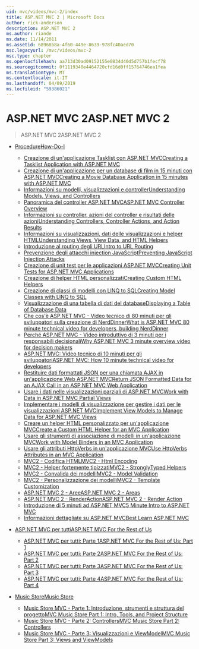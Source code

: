 ```yaml
---
uid: mvc/videos/mvc-2/index
title: ASP.NET MVC 2 | Microsoft Docs
author: rick-anderson
description: ASP.NET MVC 2
ms.author: riande
ms.date: 11/14/2011
ms.assetid: 68968b8a-4f60-449e-8639-978fc40aed70
msc.legacyurl: /mvc/videos/mvc-2
msc.type: chapter
ms.openlocfilehash: aa713d30ad09152155e0834d40d5d757b1fecf78
ms.sourcegitcommit: 0f1119340e4464720cfd16d0ff15764746ea1fea
ms.translationtype: MT
ms.contentlocale: it-IT
ms.lasthandoff: 04/09/2019
ms.locfileid: "59386021"
---
```

# <a name="aspnet-mvc-2"></a><span data-ttu-id="f43b6-103">ASP.NET MVC 2</span><span class="sxs-lookup"><span data-stu-id="f43b6-103">ASP.NET MVC 2</span></span>

> <span data-ttu-id="f43b6-104">ASP.NET MVC 2</span><span class="sxs-lookup"><span data-stu-id="f43b6-104">ASP.NET MVC 2</span></span>


- [<span data-ttu-id="f43b6-105">Procedure</span><span class="sxs-lookup"><span data-stu-id="f43b6-105">How-Do-I</span></span>](how-do-i/index.md)

    - [<span data-ttu-id="f43b6-106">Creazione di un'applicazione Tasklist con ASP.NET MVC</span><span class="sxs-lookup"><span data-stu-id="f43b6-106">Creating a Tasklist Application with ASP.NET MVC</span></span>](how-do-i/creating-a-tasklist-application-with-aspnet-mvc.md)
    - [<span data-ttu-id="f43b6-107">Creazione di un'applicazione per un database di film in 15 minuti con ASP.NET MVC</span><span class="sxs-lookup"><span data-stu-id="f43b6-107">Creating a Movie Database Application in 15 minutes with ASP.NET MVC</span></span>](how-do-i/creating-a-movie-database-application-in-15-minutes-with-aspnet-mvc.md)
    - [<span data-ttu-id="f43b6-108">Informazioni su modelli, visualizzazioni e controller</span><span class="sxs-lookup"><span data-stu-id="f43b6-108">Understanding Models, Views, and Controllers</span></span>](how-do-i/understanding-models-views-and-controllers.md)
    - [<span data-ttu-id="f43b6-109">Panoramica del controller ASP.NET MVC</span><span class="sxs-lookup"><span data-stu-id="f43b6-109">ASP.NET MVC Controller Overview</span></span>](how-do-i/aspnet-mvc-controller-overview.md)
    - [<span data-ttu-id="f43b6-110">Informazioni su controller, azioni del controller e risultati delle azioni</span><span class="sxs-lookup"><span data-stu-id="f43b6-110">Understanding Controllers, Controller Actions, and Action Results</span></span>](how-do-i/understanding-controllers-controller-actions-and-action-results.md)
    - [<span data-ttu-id="f43b6-111">Informazioni su visualizzazioni, dati delle visualizzazioni e helper HTML</span><span class="sxs-lookup"><span data-stu-id="f43b6-111">Understanding Views, View Data, and HTML Helpers</span></span>](how-do-i/understanding-views-view-data-and-html-helpers.md)
    - [<span data-ttu-id="f43b6-112">Introduzione al routing degli URL</span><span class="sxs-lookup"><span data-stu-id="f43b6-112">Intro to URL Routing</span></span>](how-do-i/an-introduction-to-url-routing.md)
    - [<span data-ttu-id="f43b6-113">Prevenzione degli attacchi injection JavaScript</span><span class="sxs-lookup"><span data-stu-id="f43b6-113">Preventing JavaScript Injection Attacks</span></span>](how-do-i/preventing-javascript-injection-attacks.md)
    - [<span data-ttu-id="f43b6-114">Creazione di unit test per le applicazioni ASP.NET MVC</span><span class="sxs-lookup"><span data-stu-id="f43b6-114">Creating Unit Tests for ASP.NET MVC Applications</span></span>](how-do-i/creating-unit-tests-for-aspnet-mvc-applications.md)
    - [<span data-ttu-id="f43b6-115">Creazione di helper HTML personalizzati</span><span class="sxs-lookup"><span data-stu-id="f43b6-115">Creating Custom HTML Helpers</span></span>](how-do-i/creating-custom-html-helpers.md)
    - [<span data-ttu-id="f43b6-116">Creazione di classi di modelli con LINQ to SQL</span><span class="sxs-lookup"><span data-stu-id="f43b6-116">Creating Model Classes with LINQ to SQL</span></span>](how-do-i/creating-model-classes-with-linq-to-sql.md)
    - [<span data-ttu-id="f43b6-117">Visualizzazione di una tabella di dati del database</span><span class="sxs-lookup"><span data-stu-id="f43b6-117">Displaying a Table of Database Data</span></span>](how-do-i/displaying-a-table-of-database-data.md)
    - [<span data-ttu-id="f43b6-118">Che cos'è ASP.NET MVC - Video tecnico di 80 minuti per gli sviluppatori sulla creazione di NerdDinner</span><span class="sxs-lookup"><span data-stu-id="f43b6-118">What is ASP.NET MVC 80 minute technical video for developers, building NerdDinner</span></span>](how-do-i/what-is-aspnet-mvc-80-minute-technical-video-for-developers-building-nerddinner.md)
    - [<span data-ttu-id="f43b6-119">Perché ASP.NET MVC - Video introduttivo di 3 minuti per i responsabili decisionali</span><span class="sxs-lookup"><span data-stu-id="f43b6-119">Why ASP.NET MVC 3 minute overview video for decision makers</span></span>](how-do-i/why-aspnet-mvc-3-minute-overview-video-for-decision-makers.md)
    - [<span data-ttu-id="f43b6-120">ASP.NET MVC: Video tecnico di 10 minuti per gli sviluppatori</span><span class="sxs-lookup"><span data-stu-id="f43b6-120">ASP.NET MVC: How 10 minute technical video for developers</span></span>](how-do-i/aspnet-mvc-how-10-minute-technical-video-for-developers.md)
    - [<span data-ttu-id="f43b6-121">Restituire dati formattati JSON per una chiamata AJAX in un'applicazione Web ASP.NET MVC</span><span class="sxs-lookup"><span data-stu-id="f43b6-121">Return JSON Formatted Data for an AJAX Call in an ASP.NET MVC Web Application</span></span>](how-do-i/how-do-i-return-json-formatted-data-for-an-ajax-call-in-an-aspnet-mvc-web-application.md)
    - [<span data-ttu-id="f43b6-122">Usare i dati nelle visualizzazioni parziali di ASP.NET MVC</span><span class="sxs-lookup"><span data-stu-id="f43b6-122">Work with Data in ASP.NET MVC Partial Views</span></span>](how-do-i/how-do-i-work-with-data-in-aspnet-mvc-partial-views.md)
    - [<span data-ttu-id="f43b6-123">Implementare i modelli di visualizzazione per gestire i dati per le visualizzazioni ASP.NET MVC</span><span class="sxs-lookup"><span data-stu-id="f43b6-123">Implement View Models to Manage Data for ASP.NET MVC Views</span></span>](how-do-i/how-do-i-implement-view-models-to-manage-data-for-aspnet-mvc-views.md)
    - [<span data-ttu-id="f43b6-124">Creare un helper HTML personalizzato per un'applicazione MVC</span><span class="sxs-lookup"><span data-stu-id="f43b6-124">Create a Custom HTML Helper for an MVC Application</span></span>](how-do-i/how-do-i-create-a-custom-html-helper-for-an-mvc-application.md)
    - [<span data-ttu-id="f43b6-125">Usare gli strumenti di associazione di modelli in un'applicazione MVC</span><span class="sxs-lookup"><span data-stu-id="f43b6-125">Work with Model Binders in an MVC Application</span></span>](how-do-i/how-do-i-work-with-model-binders-in-an-mvc-application.md)
    - [<span data-ttu-id="f43b6-126">Usare gli attributi HttpVerbs in un'applicazione MVC</span><span class="sxs-lookup"><span data-stu-id="f43b6-126">Use HttpVerbs Attributes in an MVC Application</span></span>](how-do-i/how-do-i-use-httpverbs-attributes-in-an-mvc-application.md)
    - [<span data-ttu-id="f43b6-127">MVC2 - Codifica HTML</span><span class="sxs-lookup"><span data-stu-id="f43b6-127">MVC2 - Html Encoding</span></span>](how-do-i/mvc2-html-encoding.md)
    - [<span data-ttu-id="f43b6-128">MVC2 - Helper fortemente tipizzati</span><span class="sxs-lookup"><span data-stu-id="f43b6-128">MVC2 - StronglyTyped Helpers</span></span>](how-do-i/mvc2-stronglytyped-helpers.md)
    - [<span data-ttu-id="f43b6-129">MVC2 - Convalida dei modelli</span><span class="sxs-lookup"><span data-stu-id="f43b6-129">MVC2 - Model Validation</span></span>](how-do-i/mvc2-model-validation.md)
    - [<span data-ttu-id="f43b6-130">MVC2 - Personalizzazione dei modelli</span><span class="sxs-lookup"><span data-stu-id="f43b6-130">MVC2 - Template Customization</span></span>](how-do-i/mvc2-template-customization.md)
    - [<span data-ttu-id="f43b6-131">ASP.NET MVC 2 - Aree</span><span class="sxs-lookup"><span data-stu-id="f43b6-131">ASP.NET MVC 2 - Areas</span></span>](how-do-i/aspnet-mvc-2-areas.md)
    - [<span data-ttu-id="f43b6-132">ASP.NET MVC 2 - RenderAction</span><span class="sxs-lookup"><span data-stu-id="f43b6-132">ASP.NET MVC 2 - Render Action</span></span>](how-do-i/aspnet-mvc-2-render-action.md)
    - [<span data-ttu-id="f43b6-133">Introduzione di 5 minuti ad ASP.NET MVC</span><span class="sxs-lookup"><span data-stu-id="f43b6-133">5 Minute Intro to ASP.NET MVC</span></span>](how-do-i/5-minute-introduction-to-aspnet-mvc.md)
    - [<span data-ttu-id="f43b6-134">Informazioni dettagliate su ASP.NET MVC</span><span class="sxs-lookup"><span data-stu-id="f43b6-134">Best Learn ASP.NET MVC</span></span>](how-do-i/how-to-best-learn-asp-net-mvc.md)
- [<span data-ttu-id="f43b6-135">ASP.NET MVC per tutti</span><span class="sxs-lookup"><span data-stu-id="f43b6-135">ASP.NET MVC For the Rest of Us</span></span>](aspnet-mvc-for-the-rest-of-us/index.md)

    - [<span data-ttu-id="f43b6-136">ASP.NET MVC per tutti: Parte 1</span><span class="sxs-lookup"><span data-stu-id="f43b6-136">ASP.NET MVC For the Rest of Us: Part 1</span></span>](aspnet-mvc-for-the-rest-of-us/aspnet-mvc-for-the-rest-of-us-part-1.md)
    - [<span data-ttu-id="f43b6-137">ASP.NET MVC per tutti: Parte 2</span><span class="sxs-lookup"><span data-stu-id="f43b6-137">ASP.NET MVC For the Rest of Us: Part 2</span></span>](aspnet-mvc-for-the-rest-of-us/aspnet-mvc-for-the-rest-of-us-part-2.md)
    - [<span data-ttu-id="f43b6-138">ASP.NET MVC per tutti: Parte 3</span><span class="sxs-lookup"><span data-stu-id="f43b6-138">ASP.NET MVC For the Rest of Us: Part 3</span></span>](aspnet-mvc-for-the-rest-of-us/aspnet-mvc-for-the-rest-of-us-part-3.md)
    - [<span data-ttu-id="f43b6-139">ASP.NET MVC per tutti: Parte 4</span><span class="sxs-lookup"><span data-stu-id="f43b6-139">ASP.NET MVC For the Rest of Us: Part 4</span></span>](aspnet-mvc-for-the-rest-of-us/aspnet-mvc-for-the-rest-of-us-part-4.md)
- [<span data-ttu-id="f43b6-140">Music Store</span><span class="sxs-lookup"><span data-stu-id="f43b6-140">Music Store</span></span>](music-store/index.md)

    - [<span data-ttu-id="f43b6-141">Music Store MVC - Parte 1: Introduzione, strumenti e struttura del progetto</span><span class="sxs-lookup"><span data-stu-id="f43b6-141">MVC Music Store Part 1: Intro, Tools, and Project Structure</span></span>](music-store/mvc-music-store-part-1-intro-tools-and-project-structure.md)
    - [<span data-ttu-id="f43b6-142">Music Store MVC - Parte 2: Controllers</span><span class="sxs-lookup"><span data-stu-id="f43b6-142">MVC Music Store Part 2: Controllers</span></span>](music-store/mvc-music-store-part-2-controllers.md)
    - [<span data-ttu-id="f43b6-143">Music Store MVC - Parte 3: Visualizzazioni e ViewModel</span><span class="sxs-lookup"><span data-stu-id="f43b6-143">MVC Music Store Part 3: Views and ViewModels</span></span>](music-store/mvc-music-store-part-3-views-and-viewmodels.md)
